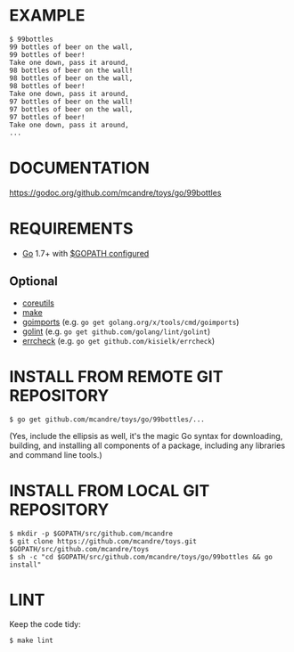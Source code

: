 # EXAMPLE

```
$ 99bottles
99 bottles of beer on the wall,
99 bottles of beer!
Take one down, pass it around,
98 bottles of beer on the wall!
98 bottles of beer on the wall,
98 bottles of beer!
Take one down, pass it around,
97 bottles of beer on the wall!
97 bottles of beer on the wall,
97 bottles of beer!
Take one down, pass it around,
...
```

# DOCUMENTATION

https://godoc.org/github.com/mcandre/toys/go/99bottles

# REQUIREMENTS

* [Go](https://golang.org) 1.7+ with [$GOPATH configured](https://gist.github.com/mcandre/ef73fb77a825bd153b7836ddbd9a6ddc)

## Optional

* [coreutils](https://www.gnu.org/software/coreutils/coreutils.html)
* [make](https://www.gnu.org/software/make/)
* [goimports](https://godoc.org/golang.org/x/tools/cmd/goimports) (e.g. `go get golang.org/x/tools/cmd/goimports`)
* [golint](https://github.com/golang/lint) (e.g. `go get github.com/golang/lint/golint`)
* [errcheck](https://github.com/kisielk/errcheck) (e.g. `go get github.com/kisielk/errcheck`)

# INSTALL FROM REMOTE GIT REPOSITORY

```
$ go get github.com/mcandre/toys/go/99bottles/...
```

(Yes, include the ellipsis as well, it's the magic Go syntax for downloading, building, and installing all components of a package, including any libraries and command line tools.)

# INSTALL FROM LOCAL GIT REPOSITORY

```
$ mkdir -p $GOPATH/src/github.com/mcandre
$ git clone https://github.com/mcandre/toys.git $GOPATH/src/github.com/mcandre/toys
$ sh -c "cd $GOPATH/src/github.com/mcandre/toys/go/99bottles && go install"
```

# LINT

Keep the code tidy:

```
$ make lint
```
